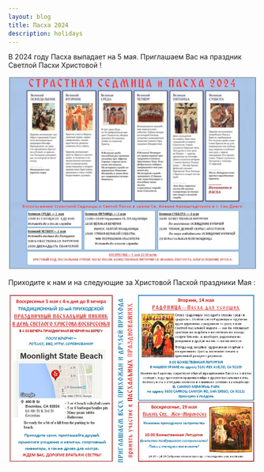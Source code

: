 ```yaml
---
layout: blog
title: Пасха 2024
description: holidays
---
```


В 2024 году Пасха выпадает на 5 мaя. Приглашаем Вас на праздник Светлой Пасхи Христовой !

![Страстная Седмица](/assets/img/sedmica_schedule.JPG#right)

Приходите к нам и на следующие за Христовой Пасхой праздники Мая :

![Пасха Все Праздники](/assets/img/paskha_all_holidays.JPG#right)



